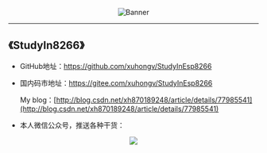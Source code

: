 <p align="center">
  <img src="https://img-blog.csdnimg.cn/20190430093226779.png"  alt="Banner" />
</p>
 
***************************************************
## 《StudyIn8266》
 

- GitHub地址：https://github.com/xuhongv/StudyInEsp8266
- 国内码市地址：https://gitee.com/xuhongv/StudyInEsp8266

  My blog：[http://blog.csdn.net/xh870189248/article/details/77985541](http://blog.csdn.net/xh870189248/article/details/77985541)

- 本人微信公众号，推送各种干货：
<p align="center">
<img src ="https://img-blog.csdnimg.cn/20190430143723867.png"/>
</p>
